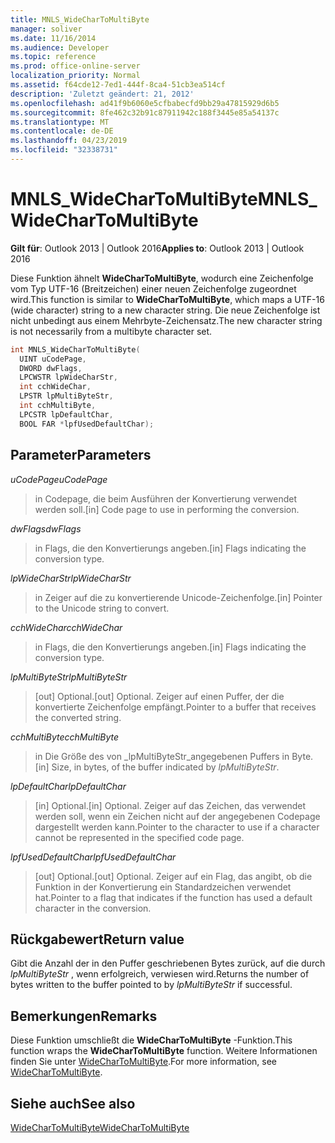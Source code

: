 ```yaml
---
title: MNLS_WideCharToMultiByte
manager: soliver
ms.date: 11/16/2014
ms.audience: Developer
ms.topic: reference
ms.prod: office-online-server
localization_priority: Normal
ms.assetid: f64cde12-7ed1-444f-8ca4-51cb3ea514cf
description: 'Zuletzt geändert: 21, 2012'
ms.openlocfilehash: ad41f9b6060e5cfbabecfd9bb29a47815929d6b5
ms.sourcegitcommit: 8fe462c32b91c87911942c188f3445e85a54137c
ms.translationtype: MT
ms.contentlocale: de-DE
ms.lasthandoff: 04/23/2019
ms.locfileid: "32338731"
---
```

# <a name="mnlswidechartomultibyte"></a><span data-ttu-id="11d14-103">MNLS_WideCharToMultiByte</span><span class="sxs-lookup"><span data-stu-id="11d14-103">MNLS_WideCharToMultiByte</span></span>

  
  
<span data-ttu-id="11d14-104">**Gilt für**: Outlook 2013 | Outlook 2016</span><span class="sxs-lookup"><span data-stu-id="11d14-104">**Applies to**: Outlook 2013 | Outlook 2016</span></span> 
  
<span data-ttu-id="11d14-105">Diese Funktion ähnelt **WideCharToMultiByte**, wodurch eine Zeichenfolge vom Typ UTF-16 (Breitzeichen) einer neuen Zeichenfolge zugeordnet wird.</span><span class="sxs-lookup"><span data-stu-id="11d14-105">This function is similar to **WideCharToMultiByte**, which maps a UTF-16 (wide character) string to a new character string.</span></span> <span data-ttu-id="11d14-106">Die neue Zeichenfolge ist nicht unbedingt aus einem Mehrbyte-Zeichensatz.</span><span class="sxs-lookup"><span data-stu-id="11d14-106">The new character string is not necessarily from a multibyte character set.</span></span>
  
```cpp
int MNLS_WideCharToMultiByte(
  UINT uCodePage,
  DWORD dwFlags,
  LPCWSTR lpWideCharStr,
  int cchWideChar,
  LPSTR lpMultiByteStr,
  int cchMultiByte,
  LPCSTR lpDefaultChar,
  BOOL FAR *lpfUsedDefaultChar);
```

## <a name="parameters"></a><span data-ttu-id="11d14-107">Parameter</span><span class="sxs-lookup"><span data-stu-id="11d14-107">Parameters</span></span>

 <span data-ttu-id="11d14-108">_uCodePage_</span><span class="sxs-lookup"><span data-stu-id="11d14-108">_uCodePage_</span></span>
  
> <span data-ttu-id="11d14-109">in Codepage, die beim Ausführen der Konvertierung verwendet werden soll.</span><span class="sxs-lookup"><span data-stu-id="11d14-109">[in] Code page to use in performing the conversion.</span></span>
    
 <span data-ttu-id="11d14-110">_dwFlags_</span><span class="sxs-lookup"><span data-stu-id="11d14-110">_dwFlags_</span></span>
  
> <span data-ttu-id="11d14-111">in Flags, die den Konvertierungs angeben.</span><span class="sxs-lookup"><span data-stu-id="11d14-111">[in] Flags indicating the conversion type.</span></span>
    
 <span data-ttu-id="11d14-112">_lpWideCharStr_</span><span class="sxs-lookup"><span data-stu-id="11d14-112">_lpWideCharStr_</span></span>
  
> <span data-ttu-id="11d14-113">in Zeiger auf die zu konvertierende Unicode-Zeichenfolge.</span><span class="sxs-lookup"><span data-stu-id="11d14-113">[in] Pointer to the Unicode string to convert.</span></span>
    
 <span data-ttu-id="11d14-114">_cchWideChar_</span><span class="sxs-lookup"><span data-stu-id="11d14-114">_cchWideChar_</span></span>
  
> <span data-ttu-id="11d14-115">in Flags, die den Konvertierungs angeben.</span><span class="sxs-lookup"><span data-stu-id="11d14-115">[in] Flags indicating the conversion type.</span></span>
    
 <span data-ttu-id="11d14-116">_lpMultiByteStr_</span><span class="sxs-lookup"><span data-stu-id="11d14-116">_lpMultiByteStr_</span></span>
  
> <span data-ttu-id="11d14-117">[out] Optional.</span><span class="sxs-lookup"><span data-stu-id="11d14-117">[out] Optional.</span></span> <span data-ttu-id="11d14-118">Zeiger auf einen Puffer, der die konvertierte Zeichenfolge empfängt.</span><span class="sxs-lookup"><span data-stu-id="11d14-118">Pointer to a buffer that receives the converted string.</span></span>
    
 <span data-ttu-id="11d14-119">_cchMultiByte_</span><span class="sxs-lookup"><span data-stu-id="11d14-119">_cchMultiByte_</span></span>
  
> <span data-ttu-id="11d14-120">in Die Größe des von _lpMultiByteStr_angegebenen Puffers in Byte.</span><span class="sxs-lookup"><span data-stu-id="11d14-120">[in] Size, in bytes, of the buffer indicated by  _lpMultiByteStr_.</span></span>
    
 <span data-ttu-id="11d14-121">_lpDefaultChar_</span><span class="sxs-lookup"><span data-stu-id="11d14-121">_lpDefaultChar_</span></span>
  
> <span data-ttu-id="11d14-122">[in] Optional.</span><span class="sxs-lookup"><span data-stu-id="11d14-122">[in] Optional.</span></span> <span data-ttu-id="11d14-123">Zeiger auf das Zeichen, das verwendet werden soll, wenn ein Zeichen nicht auf der angegebenen Codepage dargestellt werden kann.</span><span class="sxs-lookup"><span data-stu-id="11d14-123">Pointer to the character to use if a character cannot be represented in the specified code page.</span></span>
    
 <span data-ttu-id="11d14-124">_lpfUsedDefaultChar_</span><span class="sxs-lookup"><span data-stu-id="11d14-124">_lpfUsedDefaultChar_</span></span>
  
> <span data-ttu-id="11d14-125">[out] Optional.</span><span class="sxs-lookup"><span data-stu-id="11d14-125">[out] Optional.</span></span> <span data-ttu-id="11d14-126">Zeiger auf ein Flag, das angibt, ob die Funktion in der Konvertierung ein Standardzeichen verwendet hat.</span><span class="sxs-lookup"><span data-stu-id="11d14-126">Pointer to a flag that indicates if the function has used a default character in the conversion.</span></span>
    
## <a name="return-value"></a><span data-ttu-id="11d14-127">Rückgabewert</span><span class="sxs-lookup"><span data-stu-id="11d14-127">Return value</span></span>

<span data-ttu-id="11d14-128">Gibt die Anzahl der in den Puffer geschriebenen Bytes zurück, auf die durch _lpMultiByteStr_ , wenn erfolgreich, verwiesen wird.</span><span class="sxs-lookup"><span data-stu-id="11d14-128">Returns the number of bytes written to the buffer pointed to by  _lpMultiByteStr_ if successful.</span></span> 
  
## <a name="remarks"></a><span data-ttu-id="11d14-129">Bemerkungen</span><span class="sxs-lookup"><span data-stu-id="11d14-129">Remarks</span></span>

<span data-ttu-id="11d14-130">Diese Funktion umschließt die **WideCharToMultiByte** -Funktion.</span><span class="sxs-lookup"><span data-stu-id="11d14-130">This function wraps the **WideCharToMultiByte** function.</span></span> <span data-ttu-id="11d14-131">Weitere Informationen finden Sie unter [WideCharToMultiByte](https://msdn.microsoft.com/library/dd374130%28VS.85%29.aspx).</span><span class="sxs-lookup"><span data-stu-id="11d14-131">For more information, see [WideCharToMultiByte](https://msdn.microsoft.com/library/dd374130%28VS.85%29.aspx).</span></span>
  
## <a name="see-also"></a><span data-ttu-id="11d14-132">Siehe auch</span><span class="sxs-lookup"><span data-stu-id="11d14-132">See also</span></span>



[<span data-ttu-id="11d14-133">WideCharToMultiByte</span><span class="sxs-lookup"><span data-stu-id="11d14-133">WideCharToMultiByte</span></span>](https://msdn.microsoft.com/library/dd374130%28VS.85%29.aspx)

